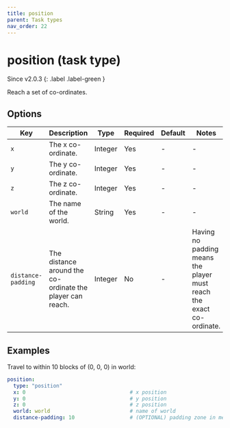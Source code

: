 ```yaml
---
title: position
parent: Task types
nav_order: 22
---
```


# position (task type)

Since v2.0.3
{: .label .label-green }

Reach a set of co-ordinates.

## Options

| Key                | Description                                               | Type    | Required | Default | Notes                                                                |
|--------------------|-----------------------------------------------------------|---------|----------|---------|----------------------------------------------------------------------|
| `x`                | The x co-ordinate.                                        | Integer | Yes      | \-      | \-                                                                   |
| `y`                | The y co-ordinate.                                        | Integer | Yes      | \-      | \-                                                                   |
| `z`                | The z co-ordinate.                                        | Integer | Yes      | \-      | \-                                                                   |
| `world`            | The name of the world.                                    | String  | Yes      | \-      | \-                                                                   |
| `distance-padding` | The distance around the co-ordinate the player can reach. | Integer | No       | \-      | Having no padding means the player must reach the exact co-ordinate. |

## Examples

Travel to within 10 blocks of (0, 0, 0) in world:

``` yaml
position:
  type: "position"
  x: 0                                  # x position
  y: 0                                  # y position
  z: 0                                  # z position
  world: world                          # name of world
  distance-padding: 10                  # (OPTIONAL) padding zone in meters/blocks - this will allow within 10 blocks of 0, 0, 0 - default = 0
```
